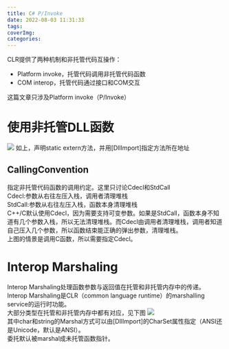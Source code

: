 ```yaml
---
title: C# P/Invoke
date: 2022-08-03 11:31:33
tags:
coverImg:
categories:
---
```

CLR提供了两种机制和非托管代码互操作：
* Platform invoke，托管代码调用非托管代码函数
* COM interop，托管代码通过接口和COM交互

这篇文章只涉及Platform invoke（P/Invoke）
# 使用非托管DLL函数
![](https://pic.imgdb.cn/item/62ea198a16f2c2beb105b268.png)
如上，声明static extern方法，并用[DllImport]指定方法所在地址
## CallingConvention
指定非托管代码函数的调用约定。这里只讨论Cdecl和StdCall  
Cdecl:参数从右往左压入栈，调用者清理堆栈  
StdCall:参数从右往左压入栈，函数本身清理堆栈  
C++/C默认使用Cdecl，因为需要支持可变参数。如果是StdCall，函数本身不知道有几个参数入栈，所以无法清理堆栈。而Cdecl由调用者清理堆栈，调用者知道自己压入几个参数，所以函数结束能正确的弹出参数，清理堆栈。  
上图的情景是调用C函数，所以需要指定Cdecl。
# Interop Marshaling
Interop Marshaling处理函数参数与返回值在托管和非托管内存中的传递。Interop Marshaling是CLR（common language runtime）的marshalling service的运行时功能。  
大部分类型在托管和非托管内存中都有对应，见下图
![](https://pic.imgdb.cn/item/62ea3ceb16f2c2beb1324510.png)  
其中char和string的Marshal方式可以由[DllImport]的CharSet属性指定（ANSI还是Unicode，默认是ANSI）。  
委托默认被marshal成未托管函数指针。